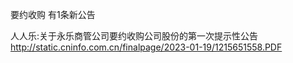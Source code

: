 要约收购 有1条新公告 

人人乐:关于永乐商管公司要约收购公司股份的第一次提示性公告 http://static.cninfo.com.cn/finalpage/2023-01-19/1215651558.PDF 

